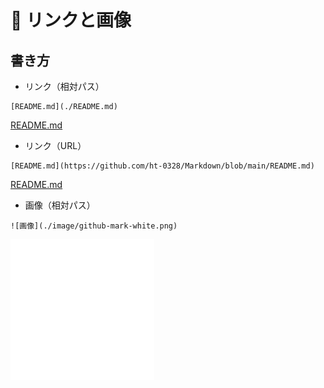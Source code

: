 # 📌 リンクと画像

## 書き方

- リンク（相対パス）
```
[README.md](./README.md)
```
[README.md](./README.md)

- リンク（URL）
```
[README.md](https://github.com/ht-0328/Markdown/blob/main/README.md)
```
[README.md](https://github.com/ht-0328/Markdown/blob/main/README.md)


- 画像（相対パス）
```
![画像](./image/github-mark-white.png)
```
![画像](./image/github-mark-white.png)
